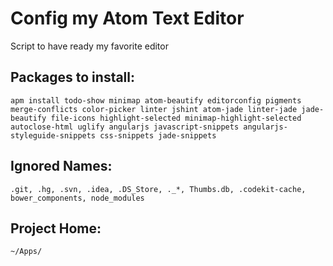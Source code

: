 # Config my Atom Text Editor
Script to have ready my favorite editor

## Packages to install:
	apm install todo-show minimap atom-beautify editorconfig pigments merge-conflicts color-picker linter jshint atom-jade linter-jade jade-beautify file-icons highlight-selected minimap-highlight-selected autoclose-html uglify angularjs javascript-snippets angularjs-styleguide-snippets css-snippets jade-snippets

## Ignored Names:
	.git, .hg, .svn, .idea, .DS_Store, ._*, Thumbs.db, .codekit-cache, bower_components, node_modules	

## Project Home:
	~/Apps/
